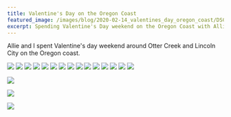 ```yaml
---
title: Valentine's Day on the Oregon Coast
featured_image: /images/blog/2020-02-14_valentines_day_oregon_coast/DSC09612.jpg
excerpt: Spending Valentine's Day weekend on the Oregon Coast with Allie <3
---
```


Allie and I spent Valentine's day weekend around Otter Creek and Lincoln City on the Oregon coast.

<div class='gallery' data-columns='3'>
    <img src='/images/blog/2020-02-14_valentines_day_oregon_coast/DSC09512.jpg'>
    <!-- <img src='/images/blog/2020-02-14_valentines_day_oregon_coast/DSC09513.jpg'>      -->
    <img src='/images/blog/2020-02-14_valentines_day_oregon_coast/DSC09526.jpg'>     
    <img src='/images/blog/2020-02-14_valentines_day_oregon_coast/DSC09529.jpg'>     
    <img src='/images/blog/2020-02-14_valentines_day_oregon_coast/DSC09533.jpg'>     
    <img src='/images/blog/2020-02-14_valentines_day_oregon_coast/DSC09534.jpg'>     
    <img src='/images/blog/2020-02-14_valentines_day_oregon_coast/DSC09535.jpg'>     
    <img src='/images/blog/2020-02-14_valentines_day_oregon_coast/DSC09579.jpg'>
    <img src='/images/blog/2020-02-14_valentines_day_oregon_coast/DSC09583.jpg'>
    <img src='/images/blog/2020-02-14_valentines_day_oregon_coast/DSC09595.jpg'>
    <img src='/images/blog/2020-02-14_valentines_day_oregon_coast/DSC09596.jpg'>
    <img src='/images/blog/2020-02-14_valentines_day_oregon_coast/DSC09608.jpg'>
    <!-- <img src='/images/blog/2020-02-14_valentines_day_oregon_coast/DSC09612.jpg'> -->
    <img src='/images/blog/2020-02-14_valentines_day_oregon_coast/DSC09615.jpg'>
    <img src='/images/blog/2020-02-14_valentines_day_oregon_coast/DSC09621.jpg'>
    <!-- <img src='/images/blog/2020-02-14_valentines_day_oregon_coast/DSC09622.jpg'> -->
    <img src='/images/blog/2020-02-14_valentines_day_oregon_coast/DSC09650.jpg'>
    <img src='/images/blog/2020-02-14_valentines_day_oregon_coast/DSC09655.jpg'>
</div>

![](/images/blog/2020-02-14_valentines_day_oregon_coast/DSC09537-Pano.jpg)

![](/images/blog/2020-02-14_valentines_day_oregon_coast/DSC09554-Pano.jpg)

![](/images/blog/2020-02-14_valentines_day_oregon_coast/DSC09566-Pano.jpg)